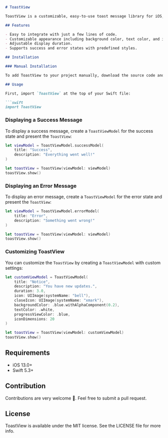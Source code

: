 ```markdown
# ToastView

ToastView is a customizable, easy-to-use toast message library for iOS, written in Swift. It allows you to display success, error, or custom messages with optional titles and descriptions.

## Features

- Easy to integrate with just a few lines of code.
- Customizable appearance including background color, text color, and icons.
- Adjustable display duration.
- Supports success and error states with predefined styles.

## Installation

### Manual Installation

To add ToastView to your project manually, download the source code and add the `ToastView.swift` and `ToastViewModel.swift` files to your project directory.

## Usage

First, import `ToastView` at the top of your Swift file:

```swift
import ToastView
```

### Displaying a Success Message

To display a success message, create a `ToastViewModel` for the success state and present the `ToastView`:

```swift
let viewModel = ToastViewModel.successModel(
    title: "Success",
    description: "Everything went well!"
)

let toastView = ToastView(viewModel: viewModel)
toastView.show()
```

### Displaying an Error Message

To display an error message, create a `ToastViewModel` for the error state and present the `ToastView`:

```swift
let viewModel = ToastViewModel.errorModel(
    title: "Error",
    description: "Something went wrong!"
)

let toastView = ToastView(viewModel: viewModel)
toastView.show()
```

### Customizing ToastView

You can customize the `ToastView` by creating a `ToastViewModel` with custom settings:

```swift
let customViewModel = ToastViewModel(
    title: "Notice",
    description: "You have new updates.",
    duration: 3.0,
    icon: UIImage(systemName: "bell"),
    closeIcon: UIImage(systemName: "xmark"),
    backgroundColor: .blue.withAlphaComponent(0.2),
    textColor: .white,
    progressViewColor: .blue,
    iconDimensions: 20
)

let toastView = ToastView(viewModel: customViewModel)
toastView.show()
```

## Requirements

- iOS 13.0+
- Swift 5.3+

## Contribution

Contributions are very welcome 🙌. Feel free to submit a pull request.

## License

ToastView is available under the MIT license. See the LICENSE file for more info.
```
